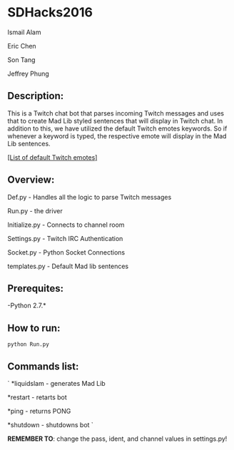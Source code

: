 # SDHacks2016

Ismail Alam

Eric Chen

Son Tang

Jeffrey Phung

## Description: 
This is a Twitch chat bot that parses incoming Twitch messages and uses that to create Mad Lib styled sentences that will display in Twitch chat. In addition to this, we have utilized the default Twitch emotes keywords. So if whenever a keyword is typed, the respective emote will display in the Mad Lib sentences.

<a href="https://twitchemotes.com/" target="_blank">[List of default Twitch emotes]</a>

## Overview:

Def.py - Handles all the logic to parse Twitch messages

Run.py - the driver

Initialize.py - Connects to channel room

Settings.py - Twitch IRC Authentication

Socket.py - Python Socket Connections

templates.py - Default Mad lib sentences

## Prerequites:
-Python 2.7.*

## How to run:
`python Run.py`

## Commands list:
`
*liquidslam - generates Mad Lib

*restart - retarts bot

*ping - returns PONG

*shutdown - shutdowns bot
`

**REMEMBER TO**: change the pass, ident, and channel values in
settings.py!

